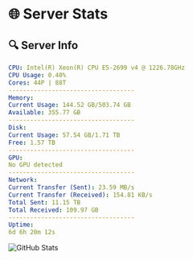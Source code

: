# 🌐 Server Stats
## 🔍 Server Info
```yaml
CPU: Intel(R) Xeon(R) CPU E5-2699 v4 @ 1226.78GHz
CPU Usage: 0.40%
Cores: 44P | 88T
-----------------------------------
Memory:
Current Usage: 144.52 GB/503.74 GB
Available: 355.77 GB
-----------------------------------
Disk:
Current Usage: 57.54 GB/1.71 TB
Free: 1.57 TB
-----------------------------------
GPU:
No GPU detected
-----------------------------------
Network:
Current Transfer (Sent): 23.59 MB/s
Current Transfer (Received): 154.81 KB/s
Total Sent: 11.15 TB
Total Received: 109.97 GB
-----------------------------------
Uptime:
6d 6h 20m 12s
```
![GitHub Stats](https://img.shields.io/badge/Updated-2025-03-14_03:43:01-blue)